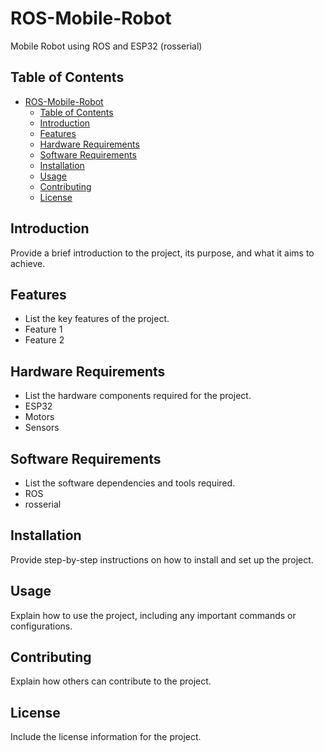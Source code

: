 # ROS-Mobile-Robot

Mobile Robot using ROS and ESP32 (rosserial)

## Table of Contents
- [ROS-Mobile-Robot](#ros-mobile-robot)
  - [Table of Contents](#table-of-contents)
  - [Introduction](#introduction)
  - [Features](#features)
  - [Hardware Requirements](#hardware-requirements)
  - [Software Requirements](#software-requirements)
  - [Installation](#installation)
  - [Usage](#usage)
  - [Contributing](#contributing)
  - [License](#license)

## Introduction
Provide a brief introduction to the project, its purpose, and what it aims to achieve.

## Features
- List the key features of the project.
- Feature 1
- Feature 2

## Hardware Requirements
- List the hardware components required for the project.
- ESP32
- Motors
- Sensors

## Software Requirements
- List the software dependencies and tools required.
- ROS
- rosserial

## Installation
Provide step-by-step instructions on how to install and set up the project.

## Usage
Explain how to use the project, including any important commands or configurations.

## Contributing
Explain how others can contribute to the project.

## License
Include the license information for the project.